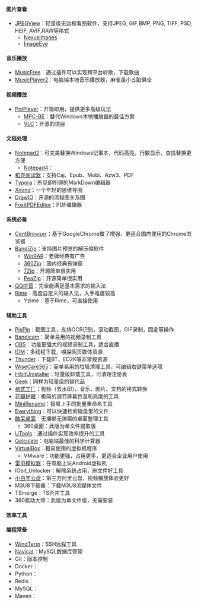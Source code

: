 #### 图片查看

- [JPEGView](https://github.com/sylikc/jpegview/releases/)：轻量级无边框看图软件，支持JPEG, GIF,BMP, PNG, TIFF, PSD, HEIF, AVIF,RAW等格式
  - [NexusImages](https://www.xiles.app/)
  - [ImageEye](https://www.fmjsoft.com/imageeye.html#main)

#### 音乐播放

- [MusicFree](https://github.com/maotoumao/MusicFree/releases)：通过插件可以实现跨平台听歌，下载歌曲
- [MusicPlayer2](https://github.com/zhongyang219/MusicPlayer2)：电脑端本地音乐播放器，麻雀虽小五脏俱全

#### 视频播放

- [PotPlayer](https://potplayer.org/)：开箱即用，提供更多高级玩法
  - [MPC-BE](https://www.123684.com/s/IAFrVv-CRBWh)：替代Windows本地播放器的最佳方案
  - [VLC](https://www.videolan.org/vlc/download-windows.html)：开源的项目

#### 文档处理

- [Notepad2](https://notepad2.com/)：可完美替换Windows记事本，代码高亮，行数显示，查找替换更方便
  - [Notepad4](https://github.com/zufuliu/notepad4)：
- [稻壳阅读器](https://www.daokeyuedu.com/)：支持Caj、Epub、Mobi、Azw3、PDF
- [Typora](https://typora.io/releases/all)：所见即所得的MarkDown编辑器
- [Xmind](https://xmind.cn/)：一个年轻的思维导图
- [DrawIO](https://github.com/jgraph/drawio-desktop/releases)：开源的流程图关系图
- [FoxitPDFEditor](https://www.foxitsoftware.cn/downloads/)：PDF编辑器

#### 系统必备

- [CentBrowser](http://www.centbrowser.cn/)：基于GoogleChrome做了增强，更适合国内使用的Chrome浏览器
- [BandiZip](https://www.bandisoft.com/bandizip/)：支持图片预览的解压缩软件
  - [WinRAR](https://www.winrar.com.cn/)：老牌经典有广告
  - [360Zip](https://yasuo.360.cn/)：国内经典有弹窗
  - [7Zip](https://7-zip.org/)：开源简单很实用
  - [PeaZip](https://github.com/peazip/PeaZip/releases)：开源简单很实用
- [QQ拼音](http://qq.pinyin.cn/)：完全能满足基本需求的输入法
- [Rime](https://rime.im/download/)：高度自定义的输入法，入手难度较高
  - Yzime：基于Rime，可直接使用

#### 辅助工具

- [PixPin](https://pixpinapp.com/)：截图工具，支持OCR识别，滚动截图，GIF录制，固定等操作
- [Bandicam](https://www.bandicam.cn/downloads/)：简单易用的视频录制工具
- [OBS](https://obsproject.com/)：功能更强大的视频录制工具，适合直播
- [IDM](https://www.internetdownloadmanager.com/)：多线程下载，嗅探网页媒体资源
- [Thunder](https://www.xunlei.com/)：下载BT，ED2K等非常规资源
- [WiseCare365](https://www.wisecleaner.com/wise-care-365.html)：简单易用的垃圾清理工具，可编辑右键菜单选项
- [HibitUnistaller](https://www.hibitsoft.ir/Uninstaller.html)：轻量级卸载工具，可清理注册表
- [Geek](https://geekuninstaller.com/download)：同样为轻量级的替代品
- [格式工厂](http://www.pcgeshi.com/)：视频（去水印）、音乐、图片、文档的格式转换
- [花瓣护眼](http://eyecare.joyfartech.com/)：极简的调节屏幕色温和亮度的工具
- [MiniRename](https://abc100.net/106/)：极易上手的批量重命名工具
- [Everything](https://www.voidtools.com/zh-cn/downloads/)：可以快速检索磁盘里的文件
- [酷呆桌面](https://www.coodesker.com/)：无捆绑无弹窗的桌面整理工具
  - 360桌面：此版为单文件提取版
- [UTools](https://u.tools/)：通过插件实现效率提升的工具
- [Qalculate](http://qalculate.github.io/)：电脑端最佳的科学计算器
- [VirtualBox](https://www.virtualbox.org/wiki/Downloads)：极易使用的虚拟机程序
  - VMware：功能更强，占用更多，更适合企业用户使用
- [雷电模拟器](https://www.ldmnq.com/)：在电脑上玩Android虚拟机
- IObit_Unlocker：解除系统占用，删文件好工具
- [小白羊云盘](https://github.com/gaozhangmin/aliyunpan/releases)：第三方阿里云盘，视频播放体验更好
- M3U8下载器：下载M3U8流媒体文件
- TSmerge：TS合并工具
- 360驱动大师：此版为单文件版，无需安装

#### 效率工具



#### 编程常备

- [WindTerm](https://windterm.net/)：SSH远程工具
- [Navicat](https://www.navicat.com.cn/products#navicat)：MySQL数据库管理
- Git：版本控制
- Docker：
- Python：
- Redis：
- MySQL：
- Maven：

